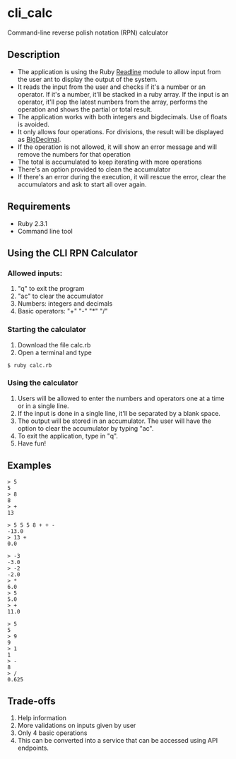 # cli_calc
Command-line reverse polish notation (RPN) calculator

## Description
- The application is using the Ruby [Readline](https://ruby-doc.org/stdlib-2.5.1/libdoc/readline/rdoc/Readline.html) module to allow input from the user ant to display the output of the system.
- It reads the input from the user and checks if it's a number or an operator. If it's a number, it'll be stacked in a ruby array. If the input is an operator, it'll pop the latest numbers from the array, performs the operation and shows the partial or total result.
- The application works with both integers and bigdecimals. Use of floats is avoided.
- It only allows four operations. For divisions, the result will be displayed as [BigDecimal](https://ruby-doc.org/stdlib-2.5.1/libdoc/bigdecimal/rdoc/BigDecimal.html).
- If the operation is not allowed, it will show an error message and will remove the numbers for that operation
- The total is accumulated to keep iterating with more operations
- There's an option provided to clean the accumulator
- If there's an error during the execution, it will rescue the error, clear the accumulators and ask to start all over again.

## Requirements 

- Ruby 2.3.1 
- Command line tool

## Using the CLI RPN Calculator

### Allowed inputs: 
1. "q" to exit the program
2. "ac" to clear the accumulator
3. Numbers: integers and decimals
4. Basic operators: "+" "-" "*" "/"

### Starting the calculator
1. Download the file calc.rb
2. Open a terminal and type

```
$ ruby calc.rb
```


### Using the calculator

1. Users will be allowed to enter the numbers and operators one at a time or in a single line. 
2. If the input is done in a single line, it'll be separated by a blank space.
3. The output will be stored in an accumulator. The user will have the option to clear the accumulator by typing "ac".
4. To exit the application, type in "q".
5. Have fun! 


## Examples

```
> 5 
5
> 8
8
> +
13
```

```
> 5 5 5 8 + + -
-13.0
> 13 +
0.0
```

```
> -3
-3.0
> -2
-2.0
> *
6.0
> 5
5.0
> +
11.0
```

```
> 5
5
> 9
9
> 1
1
> -
8
> /
0.625
```

## Trade-offs
1. Help information
2. More validations on inputs given by user
3. Only 4 basic operations
4. This can be converted into a service that can be accessed using API endpoints.

